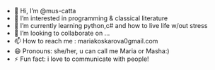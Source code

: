 - 👋 Hi, I’m @mus-catta
- 👀 I’m interested in programming & classical literature
- 🌱 I’m currently learning python,c# and how to live life w/out stress
- 💞️ I’m looking to collaborate on ...
- 📫 How to reach me : mariakoskarova0gmail.com
- 😄 Pronouns: she/her, u can call me Maria or Masha:)
- ⚡ Fun fact: i love to communicate with people!

<!---
mus-catta/mus-catta is a ✨ special ✨ repository because its `README.md` (this file) appears on your GitHub profile.
You can click the Preview link to take a look at your changes.
--->
